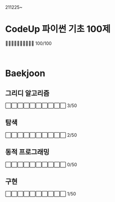 211225~


# CodeUp 파이썬 기초 100제 
🔳🔳🔳🔳🔳🔳🔳🔳🔳🔳 100/100

<br>

# Baekjoon


## 그리디 알고리즘
⬜⬜⬜⬜⬜⬜⬜⬜⬜⬜ 3/50
<br>

## 탐색
⬜⬜⬜⬜⬜⬜⬜⬜⬜⬜ 2/50
<br>

## 동적 프로그래밍
⬜⬜⬜⬜⬜⬜⬜⬜⬜⬜ 0/50
<br>

## 구현
⬜⬜⬜⬜⬜⬜⬜⬜⬜⬜ 1/50
<br>

